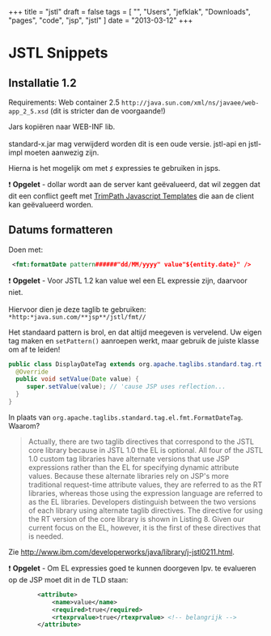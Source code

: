 +++
title = "jstl"
draft = false
tags = [
    "",
    "Users",
    "jefklak",
    "Downloads",
    "pages",
    "code",
    "jsp",
    "jstl"
]
date = "2013-03-12"
+++
# JSTL Snippets 

## Installatie 1.2 

Requirements: Web container 2.5 `http://java.sun.com/xml/ns/javaee/web-app_2_5.xsd` (dit is stricter dan de voorgaande!)

Jars kopiëren naar WEB-INF lib.<br/><br/>
standard-x.jar mag verwijderd worden dit is een oude versie. jstl-api en jstl-impl moeten aanwezig zijn. 

Hierna is het mogelijk om met *`$`* expressies te gebruiken in jsps. 

:exclamation: **Opgelet** - dollar wordt aan de server kant geëvalueerd, dat wil zeggen dat dit een conflict geeft met [TrimPath Javascript Templates](http://code.google.com/p/trimpath/wiki/JavaScriptTemplates) die aan de client kan geëvalueerd worden. 

## Datums formatteren 

Doen met:

```xml
 <fmt:formatDate pattern######"dd/MM/yyyy" value"${entity.date}" />
```

:exclamation: **Opgelet** - Voor JSTL 1.2 kan value wel een EL expressie zijn, daarvoor niet.<br/><br/>
Hiervoor dien je deze taglib te gebruiken: `*http:*java.sun.com/**jsp**/jstl/fmt//`

Het standaard pattern is brol, en dat altijd meegeven is vervelend. Uw eigen tag maken en `setPattern()` aanroepen werkt, maar gebruik de juiste klasse om af te leiden!

```java
public class DisplayDateTag extends org.apache.taglibs.standard.tag.rt.fmt.FormatDateTag { 
  @Override
  public void setValue(Date value) {
     super.setValue(value); // 'cause JSP uses reflection...
  }
}
```

In plaats van `org.apache.taglibs.standard.tag.el.fmt.FormatDateTag`. Waarom?

> Actually, there are two taglib directives that correspond to the JSTL core  library because in JSTL 1.0 the EL is optional. All four of the JSTL 1.0 custom tag libraries have alternate versions that use JSP expressions rather than the EL for specifying dynamic attribute values. Because these alternate libraries rely on JSP's more traditional request-time attribute values, they are referred to as the RT libraries, whereas those using the expression language are referred to as the EL libraries. Developers distinguish between the two versions of each library using alternate taglib  directives. The directive for using the RT version of the core library is shown in Listing 8. Given our current focus on the EL, however, it is the first of these directives that is needed.

Zie http://www.ibm.com/developerworks/java/library/j-jstl0211.html.

:exclamation: **Opgelet** - Om EL expressies goed te kunnen doorgeven Ipv. te evalueren op de JSP moet dit in de TLD staan:

```xml
        <attribute>
            <name>value</name>
            <required>true</required>
            <rtexprvalue>true</rtexprvalue> <!-- belangrijk -->
        </attribute>
```